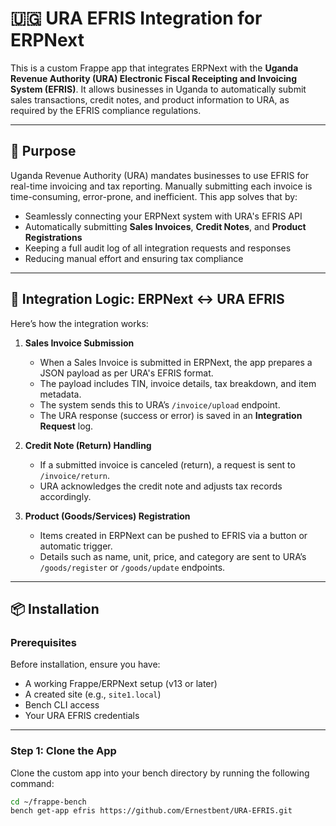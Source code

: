 # 🇺🇬 URA EFRIS Integration for ERPNext

This is a custom Frappe app that integrates ERPNext with the **Uganda Revenue Authority (URA) Electronic Fiscal Receipting and Invoicing System (EFRIS)**. It allows businesses in Uganda to automatically submit sales transactions, credit notes, and product information to URA, as required by the EFRIS compliance regulations.

---

## 🎯 Purpose

Uganda Revenue Authority (URA) mandates businesses to use EFRIS for real-time invoicing and tax reporting. Manually submitting each invoice is time-consuming, error-prone, and inefficient. This app solves that by:

- Seamlessly connecting your ERPNext system with URA's EFRIS API
- Automatically submitting **Sales Invoices**, **Credit Notes**, and **Product Registrations**
- Keeping a full audit log of all integration requests and responses
- Reducing manual effort and ensuring tax compliance

---

## 🔁 Integration Logic: ERPNext ↔ URA EFRIS

Here’s how the integration works:

1. **Sales Invoice Submission**
   - When a Sales Invoice is submitted in ERPNext, the app prepares a JSON payload as per URA's EFRIS format.
   - The payload includes TIN, invoice details, tax breakdown, and item metadata.
   - The system sends this to URA’s `/invoice/upload` endpoint.
   - The URA response (success or error) is saved in an **Integration Request** log.

2. **Credit Note (Return) Handling**
   - If a submitted invoice is canceled (return), a request is sent to `/invoice/return`.
   - URA acknowledges the credit note and adjusts tax records accordingly.

3. **Product (Goods/Services) Registration**
   - Items created in ERPNext can be pushed to EFRIS via a button or automatic trigger.
   - Details such as name, unit, price, and category are sent to URA’s `/goods/register` or `/goods/update` endpoints.



---

## 📦 Installation

### Prerequisites

Before installation, ensure you have:

- A working Frappe/ERPNext setup (v13 or later)
- A created site (e.g., `site1.local`)
- Bench CLI access
- Your URA EFRIS credentials

---

### Step 1: Clone the App

Clone the custom app into your bench directory by running the following command:

```bash
cd ~/frappe-bench
bench get-app efris https://github.com/Ernestbent/URA-EFRIS.git










